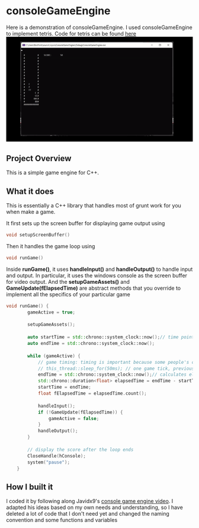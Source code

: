 # consoleGameEngine

Here is a demonstration of consoleGameEngine. I used consoleGameEngine to implement tetris. Code for tetris can be found [here](tetrisUsingEngine.cpp)
![consoleGameEngine gif](docs/console_game_engine.gif)

## Project Overview
This is a simple game engine for C++.

## What it does

This is essentially a C++ library that handles most of grunt work for you when make a game.

It first sets up the screen buffer for displaying game output using
```c++
void setupScreenBuffer()
```
Then it handles the game loop using
```c++
void runGame()
```
Inside **runGame()**, it uses **handleInput()** and **handleOutput()** to handle input and output. In particular, it uses the windows console as the screen buffer for video output. And the **setupGameAssets()** and **GameUpdate(fElapsedTime)** are abstract methods that you override to implement all the specifics of your particular game

```c++
void runGame() {
		gameActive = true;

		setupGameAssets();

		auto startTime = std::chrono::system_clock::now();// time points for handling timing. elapsed time per tick in while loop in particular
		auto endTime = std::chrono::system_clock::now();

		while (gameActive) {
			// game timing: timing is important because some people's computers run faster than others'
			// this_thread::sleep_for(50ms); // one game tick, previous timing code
			endTime = std::chrono::system_clock::now();// calculates elapsed time and updates tp1 for next tick
			std::chrono::duration<float> elapsedTime = endTime - startTime;
			startTime = endTime;
			float fElapsedTime = elapsedTime.count();

			handleInput();
			if (!GameUpdate(fElapsedTime)) {
				gameActive = false;
			}
			handleOutput();
		}

		// display the score after the loop ends
		CloseHandle(hConsole);
		system("pause");
	}
```

## How I built it
I coded it by following along Javidx9's [console game engine video](https://www.youtube.com/watch?v=8OK8_tHeCIA&list=PLrOv9FMX8xJE8NgepZR1etrsU63fDDGxO&index=1). I adapted his ideas based on my own needs and understanding, so I have deleted a lot of code that I don't need yet and changed the naming convention and some functions and variables
  

